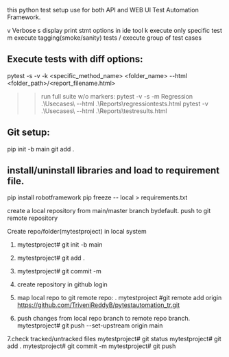 this python test setup use for both API and WEB UI Test Automation Framework.

v	Verbose
s	display print stmt options in ide tool
k	execute only specific test
m	execute tagging(smoke/sanity) tests / execute group of test cases


Execute tests with diff options:
---------------------------------
pytest -s -v -k <specific_method_name> <folder_name> --html <folder_path>/<report_filename.html>


>> run full suite w/o markers:
pytest -v -s -m Regression .\Usecases\ --html .\Reports\regressiontests.html
pytest -v .\Usecases\ --html .\Reports\testresults.html


Git setup:
----------
pip init -b main
git add .


install/uninstall libraries and load to requirement file.
-----------------------------------------------------
pip install robotframework
pip freeze -- local > requirements.txt



create a local repository from main/master branch bydefault.
push to git remote repository

Create repo/folder(mytestproject) in local system
1. mytestproject# git init -b main
2. mytestproject# git add .
3. mytestproject# git commit -m <msg>
4. create repository in github login
5. map local repo to git remote repo: <this path copy from github>.
mytestproject #git remote add origin https://github.com/TriveniReddyB/pytestautomation_tr.git

6. push changes from local repo branch to remote repo branch.
mytestproject# git push --set-upstream origin main

7.check tracked/untracked files
mytestproject# git status
mytestproject# git add .
mytestproject# git commit -m <new chnages>
mytestproject# git push
